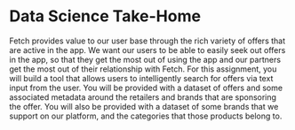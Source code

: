 # Data Science Take-Home
Fetch provides value to our user base through the rich variety of offers that are active in the app. We want our users to be able to easily seek out offers in the app, so that they get the most out of using the app and our partners get the most out of their relationship with Fetch.
For this assignment, you will build a tool that allows users to intelligently search for offers via text input from the user.
You will be provided with a dataset of offers and some associated metadata around the retailers and brands that are sponsoring the offer. You will also be provided with a dataset of some brands that we support on our platform, and the categories that those products belong to.
## 

